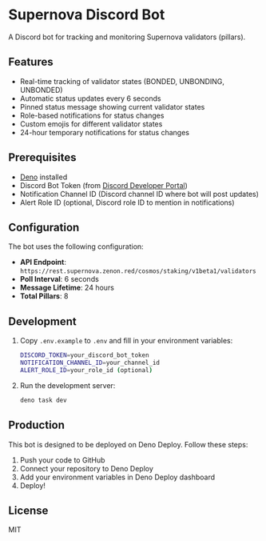 # Supernova Discord Bot

A Discord bot for tracking and monitoring Supernova validators (pillars).

## Features

- Real-time tracking of validator states (BONDED, UNBONDING, UNBONDED)
- Automatic status updates every 6 seconds
- Pinned status message showing current validator states
- Role-based notifications for status changes
- Custom emojis for different validator states
- 24-hour temporary notifications for status changes

## Prerequisites

- [Deno](https://deno.land/) installed
- Discord Bot Token (from [Discord Developer Portal](https://discord.com/developers/applications))
- Notification Channel ID (Discord channel ID where bot will post updates)
- Alert Role ID (optional, Discord role ID to mention in notifications)

## Configuration

The bot uses the following configuration:

- **API Endpoint**: `https://rest.supernova.zenon.red/cosmos/staking/v1beta1/validators`
- **Poll Interval**: 6 seconds
- **Message Lifetime**: 24 hours
- **Total Pillars**: 8

## Development

1. Copy `.env.example` to `.env` and fill in your environment variables:
   ```bash
   DISCORD_TOKEN=your_discord_bot_token
   NOTIFICATION_CHANNEL_ID=your_channel_id
   ALERT_ROLE_ID=your_role_id (optional)
   ```

2. Run the development server:
   ```bash
   deno task dev
   ```

## Production

This bot is designed to be deployed on Deno Deploy. Follow these steps:

1. Push your code to GitHub
2. Connect your repository to Deno Deploy
3. Add your environment variables in Deno Deploy dashboard
4. Deploy!

## License

MIT
